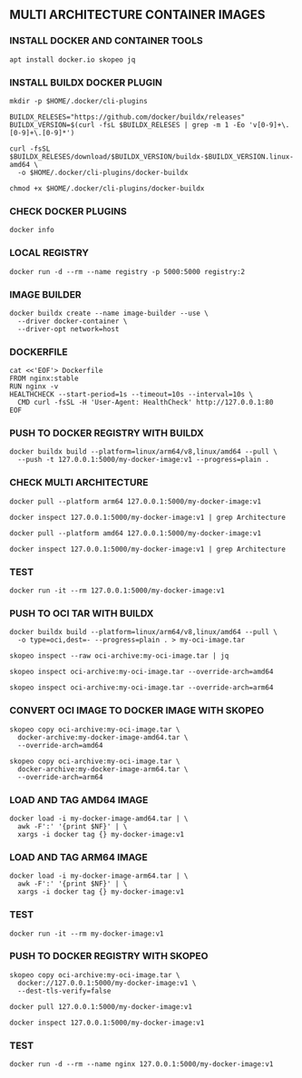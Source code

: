 ## MULTI ARCHITECTURE CONTAINER IMAGES

### INSTALL DOCKER AND CONTAINER TOOLS
```
apt install docker.io skopeo jq
```

### INSTALL BUILDX DOCKER PLUGIN
```
mkdir -p $HOME/.docker/cli-plugins
```
```
BUILDX_RELESES="https://github.com/docker/buildx/releases"
BUILDX_VERSION=$(curl -fsL $BUILDX_RELESES | grep -m 1 -Eo 'v[0-9]+\.[0-9]+\.[0-9]*')
```
```
curl -fsSL $BUILDX_RELESES/download/$BUILDX_VERSION/buildx-$BUILDX_VERSION.linux-amd64 \
  -o $HOME/.docker/cli-plugins/docker-buildx
```
```
chmod +x $HOME/.docker/cli-plugins/docker-buildx
```

### CHECK DOCKER PLUGINS
```
docker info
```

### LOCAL REGISTRY
```
docker run -d --rm --name registry -p 5000:5000 registry:2
```

### IMAGE BUILDER
```
docker buildx create --name image-builder --use \
  --driver docker-container \
  --driver-opt network=host
```

### DOCKERFILE
```
cat <<'EOF'> Dockerfile 
FROM nginx:stable
RUN nginx -v
HEALTHCHECK --start-period=1s --timeout=10s --interval=10s \
  CMD curl -fsSL -H 'User-Agent: HealthCheck' http://127.0.0.1:80
EOF
```

### PUSH TO DOCKER REGISTRY WITH BUILDX
```
docker buildx build --platform=linux/arm64/v8,linux/amd64 --pull \
  --push -t 127.0.0.1:5000/my-docker-image:v1 --progress=plain .
```

### CHECK MULTI ARCHITECTURE
```
docker pull --platform arm64 127.0.0.1:5000/my-docker-image:v1
```
```
docker inspect 127.0.0.1:5000/my-docker-image:v1 | grep Architecture
```
```
docker pull --platform amd64 127.0.0.1:5000/my-docker-image:v1
```
```
docker inspect 127.0.0.1:5000/my-docker-image:v1 | grep Architecture
```

### TEST
```
docker run -it --rm 127.0.0.1:5000/my-docker-image:v1
```

### PUSH TO OCI TAR WITH BUILDX
```
docker buildx build --platform=linux/arm64/v8,linux/amd64 --pull \
  -o type=oci,dest=- --progress=plain . > my-oci-image.tar
```
```
skopeo inspect --raw oci-archive:my-oci-image.tar | jq
```
```
skopeo inspect oci-archive:my-oci-image.tar --override-arch=amd64
```
```
skopeo inspect oci-archive:my-oci-image.tar --override-arch=arm64
```

### CONVERT OCI IMAGE TO DOCKER IMAGE WITH SKOPEO
```
skopeo copy oci-archive:my-oci-image.tar \
  docker-archive:my-docker-image-amd64.tar \
  --override-arch=amd64
```
```
skopeo copy oci-archive:my-oci-image.tar \
  docker-archive:my-docker-image-arm64.tar \
  --override-arch=arm64
```
### LOAD AND TAG AMD64 IMAGE
```
docker load -i my-docker-image-amd64.tar | \
  awk -F':' '{print $NF}' | \
  xargs -i docker tag {} my-docker-image:v1
```
### LOAD AND TAG ARM64 IMAGE
```
docker load -i my-docker-image-arm64.tar | \
  awk -F':' '{print $NF}' | \
  xargs -i docker tag {} my-docker-image:v1
```
### TEST
```
docker run -it --rm my-docker-image:v1
```

### PUSH TO DOCKER REGISTRY WITH SKOPEO
```
skopeo copy oci-archive:my-oci-image.tar \
  docker://127.0.0.1:5000/my-docker-image:v1 \
  --dest-tls-verify=false
```
```
docker pull 127.0.0.1:5000/my-docker-image:v1
```
```
docker inspect 127.0.0.1:5000/my-docker-image:v1
```

### TEST
```
docker run -d --rm --name nginx 127.0.0.1:5000/my-docker-image:v1
```
